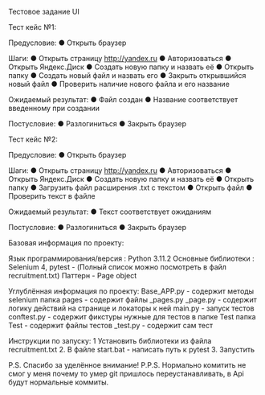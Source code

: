 Тестовое задание UI

Тест кейс №1:

Предусловие:
● Открыть браузер

Шаги:
● Открыть страницу http://yandex.ru
● Авторизоваться
● Открыть Яндекс.Диск
● Создать новую папку и назвать её
● Открыть папку
● Создать новый файл и назвать его
● Закрыть открывшийся новый файл
● Проверить наличие нового файла и его название

Ожидаемый результат:
● Файл создан
● Название соответствует введенному при создании

Постусловие:
● Разлогиниться
● Закрыть браузер

Тест кейс №2:

Предусловие:
● Открыть браузер

Шаги:
● Открыть страницу http://yandex.ru
● Авторизоваться
● Открыть Яндекс.Диск
● Создать новую папку и назвать её
● Открыть папку
● Загрузить файл расширения .txt с текстом
● Открыть файл
● Проверить текст в файле

Ожидаемый результат:
● Текст соответствует ожиданиям

Постусловие:
● Разлогиниться
● Закрыть браузер

Базовая информация по проекту:

Язык программирования/версия : Python 3.11.2
Основные библиотеки : Selenium 4, pytest - (Полный список можно посмотреть в файл recruitment.txt)
Паттерн - Page object

Углублённая информация по проекту:
Base_APP.py - содержит методы selenium 
папка pages - содержит файлы _pages.py
_page.py -  содержит логику действий на странице и локаторы к ней
main.py - запуск тестов
conftest.py - содержит фикстуры нужные для тестов в папке Test
папка Test - содержит файлы тестов
_test.py - содержит сам тест

Инструкции по запуску:
1 Установить библиотеки из файла recruitment.txt
2. В файле start.bat - написать путь к pytest
3. Запустить

P.S. Спасибо за уделённое внимание!
P.P.S. Нормально комитить не смог у меня почему то умер git пришлось переустанавливать, в Api будут нормальные коммиты.
